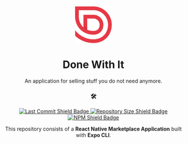<p align="center">
    <a href="https://expo.io/@nathanabela/donewithit">
        <img src="./app/assets/logo-red.png" height="100" alt="Done With It Logo"/>
    </a>
    <h1 align="center"> Done With It </h1>
    <p align="center">An application for selling stuff you do not need anymore.</p>
    <h3 align="center">🛠️</h3>
    <p align="center">
        <a href="https://github.com/nathan-abela">
            <img src="https://img.shields.io/github/last-commit/nathan-abela/Done-With-It" alt="Last Commit Shield Badge"/>
        </a>
        <a href="https://github.com/nathan-abela">
            <img src="https://img.shields.io/github/repo-size/nathan-abela/Done-With-It" alt="Repository Size Shield Badge"/>
        </a>
        <a href="https://github.com/nathan-abela/">
            <img src="https://img.shields.io/npm/v/npm" alt="NPM Shield Badge"/>
        </a>
    </p>
    <p align="center">
        This repository consists of a <strong>React Native Marketplace Application</strong> built with <strong>Expo CLI</strong>.
    </p>
</p>
